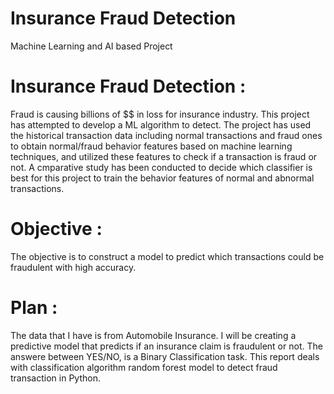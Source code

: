 # Insurance Fraud Detection
Machine Learning and AI based Project

# Insurance Fraud Detection :
Fraud is causing billions of $$ in loss for insurance industry. This project has attempted to develop a ML algorithm to detect. The project has used the historical transaction data including normal transactions and fraud ones to obtain normal/fraud behavior features based on machine learning techniques, and utilized these features to check if a transaction is fraud or not. A cmparative study has been conducted to decide which classifier is best for this project to train the behavior features of normal and abnormal transactions.

# Objective :
The objective is to construct a model to predict which transactions could be fraudulent with high accuracy.

# Plan :
The data that I have is from Automobile Insurance. I will be creating a predictive model that predicts if an insurance claim is fraudulent or not. The answere between YES/NO, is a Binary Classification task. This report deals with classification algorithm random forest model to detect fraud transaction in Python.
